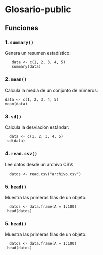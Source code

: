 # Glosario-public
## Funciones
### 1. **`summary()`**  
   Genera un resumen estadístico:
```
   data <- c(1, 2, 3, 4, 5)
   summary(data)
```
### 2. **`mean()`**
   Calcula la media de un conjunto de números:
  ```
  data <- c(1, 2, 3, 4, 5)
  mean(data)
```
### 3. **`sd()`**  
   Calcula la desviación estándar:
 ```
   data <- c(1, 2, 3, 4, 5)
  sd(data)
 ```
### 4. **`read.csv()`**  
   Lee datos desde un archivo CSV:
 ```
   datos <- read.csv("archivo.csv")
 ```
### 5. **`head()`**  
   Muestra las primeras filas de un objeto:
 ```
   datos <- data.frame(A = 1:100)
  head(datos)
 ```
### 5. **`head()`**  
   Muestra las primeras filas de un objeto:
 ```
   datos <- data.frame(A = 1:100)
  head(datos)
 ```
